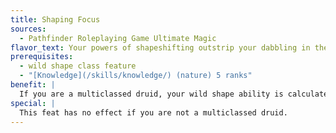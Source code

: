 ```yaml
---
title: Shaping Focus
sources:
  - Pathfinder Roleplaying Game Ultimate Magic
flavor_text: Your powers of shapeshifting outstrip your dabbling in the druidic faith.
prerequisites:
  - wild shape class feature
  - "[Knowledge](/skills/knowledge/) (nature) 5 ranks"
benefit: |
  If you are a multiclassed druid, your wild shape ability is calculated as though your druid level were four higher, to a maximum level equal to your character level.
special: |
  This feat has no effect if you are not a multiclassed druid.
---
```


